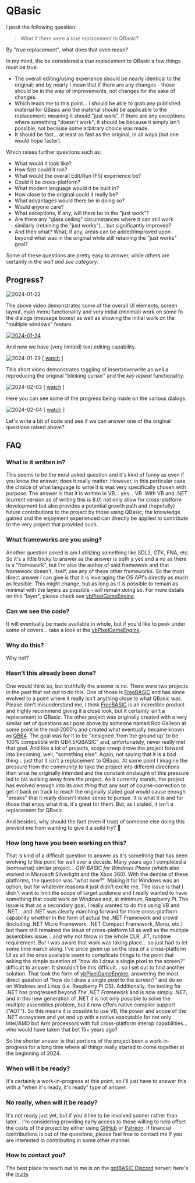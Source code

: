 # QBasic

I posit the following question:

> What if there were a *true* replacement to QBasic?

By "*true* replacement", what does that even mean?

In my mind, the be considered a *true* replacement to QBasic a few things must be true:

- The overall editing/using experience should be nearly identical to the original; and by nearly I mean that if there are any changes - those should be in the way of improvements, not changes for the sake of changes.
- Which leads me to this point... I should be able to grab any published material for QBasic and the material should be applicable to the replacement; meaning it should "just work". If there are any exceptions where something "doesn't work"; it should be because it simply isn't possible, not because some arbitrary choice was made.
- It should be fast... at least as fast as the original, in all ways (but one would hope faster).

Which raises further questions such as:

- What would it look like?
- How fast could it run?
- What would the overall Edit/Run (F5) experience be?
- Could it be cross-platform?
- What modern language would it be built in?
- How close to the original could it really be?
- What advantages would there be in doing so?
- Would anyone care?
- What exceptions, if any, will there be to the "just work"?
- Are there any "glass ceiling" circumstances where it can still work similarly (retaining the "just works")... but significantly improved?
- And then what? What, if any, areas can be added/improved upon beyond what was in the original while still retaining the "just works" goal?

Some of these questions are pretty easy to answer, while others are certainly in the *wait and see category*.

## Progress?

![[2024-01-22](videos/2024-01-22_14-12-57.mp4)](images/2024-01-22_14-12-57.png)

The above video demonstrates some of the overall UI elements; screen layout, main menu functionality and very initial (minimal) work on some fo the dialogs (message boxes) as well as showing the initial work on the "multiple windows" feature.

[![2024-01-24](images/2024-01-24_00-05-20.png)](videos/2024-01-24_00-05-20.mp4)

And now we have (very limited) text editing capability.

![2024-01-29](images/2024-01-29_14-37-49.png)
[ [watch](videos/2024-01-29_14-37-49.mp4) ]

This short video demonstrates toggling of insert/overwrite as well a reproducing the original "blinking cursor" and the *key repeat* functionality.

![2024-02-03](images/2024-02-03_01-07-17.png)
[ [watch](videos/2024-02-03_01-07-17.mp4) ]

Here you can see some of the progress being made on the various dialogs.

![2024-02-04](images/2024-02-04_23-50-19.png)
[ [watch](videos/2024-02-04_23-50-19.mp4) ]

Let's write a bit of code and see if we can answer one of the original questions raised above?

## FAQ

### What is it written in?

This seems to be the most asked question and it's kind of funny as even if you know the answer, does it really matter. However, in this particular case the choice of what language to write it is was very specifically chosen with purpose. The answer is that it is written in VB... yes... VB. With VB and .NET (current version as of writing this is 8.0) not only allow for cross-platform development but also provides a potential growth path and (hopefully) future contributions to the project by those using QBasic; the knowledge gained and the enjoyment experienced can directly be applied to contribute to the very project that provided such.

### What frameworks are you using?

Another question asked is am I utilizing something like SDL2, GTK, FNA, etc. So it's a little tricky to answer as the answer is both a yes and a no as there is a "framework", but I'm also the author of said framework and that framework doesn't, itself, use any of these other frameworks. So the most direct answer I can give is that it is leveraging the OS API's directly as much as feasible. This might change, but as long as it is possible to remain as minimal with the layers as possible - will remain doing so. For more details on this "layer", please check see [vbPixelGameEngine](https://github.com/DualBrain/vbPixelGameEngine).

### Can we see the code?

It will eventually be made available in whole, but if you'd like to peek under some of covers... take a look at the [vbPixelGameEngine](https://github.com/DualBrain/vbPixelGameEngine).

### Why do this?

Why not?

### Hasn't this already been done?

One would think so, but truthfully the answer is no. There were two projects in the past that set out to do this. One of those is [FreeBASIC](https://www.freebasic.net/) and has since evolved to a point where it really isn't anything close to what QBasic was. Please don't misunderstand me, I think [FreeBASIC](https://www.freebasic.net/) is an incredible product and highly recommend giving it a close look, but it certainly isn't a replacement to QBasic. The other project was originally created with a very similar set of questions as I pose above by someone named Rob Galleon at some point in the mid-2000's and created what eventually became known as [QB64](https://qb64.com/). The goal was for it to be "designed 'from the ground up' to be 100% compatible with QB4.5/QBASIC" and, unfortunately, never really met that goal. And like a lot of projects, scope creep drove the project forward into becoming, well, "something else". Again, not saying that it is a bad thing... just that it isn't a replacement to QBasic. At some point I imagine the pressure from the community to take the project into different directions than what he originally intended and the constant onslaught of this pressure led to his walking away from the project. As it currently stands, the project has evolved enough into its *own thing* that any sort of course-correction to get it back on track to reach the originally stated goal would cause enough "breaks" that it really doesn't make sense to pursue. It is what it is and for those that enjoy what it is, it's great for them. But, as I stated, it isn't a replacement for QBasic.

And besides, why should the fact (even if true) of someone else doing this prevent me from wanting to give it a solid try? 🤠

### How long have you been working on this?

That is kind of a difficult question to answer as it's something that has been evolving to this point for well over a decade. Many years ago I completed a (somewhat) similar project... *GW-BASIC for Windows Phone* (which also worked in Microsoft Silverlight and the Xbox 360). With the demise of these platforms, the question was "what now?". Making it for Windows was an option, but for whatever reasons it just didn't excite me. The issue is that I didn't want to limit the scope of target audience and I really wanted to have something that could work on Windows and, at minimum, Raspberry Pi. The issue is that as a secondary goal, I really wanted to do this using VB and .NET... and .NET was clearly marching forward for more cross-platform capability whether in the form of actual the .NET Framework and crowd (including .NET Micro Framework, .NET Compact Framework, Mono, etc.) but there still remained the issue of cross-platform UI as well as the multiple assemblies issue... and why not throw in the whole CLR, JIT, runtime requirement. But I was aware that work was taking place... so just had to let some time march along. I've since given up on the idea of a cross-platform UI as all the ones available seem to complicate things to the point that asking the simple question of "how do I draw a single pixel to the screen?" difficult to answer. It shouldn't be this difficult... so I set out to find another solution. That took the form of [vbPixelGameEngine](https://github.com/DualBrain/vbPixelGameEngine); answering the most direct question of "how do I draw a single pixel to the screen?" and do so on Windows and Linux (i.e. Raspberry Pi OS). Additionally, the tooling for .NET has progressed beyond *The .NET Framework* and is now simply *.NET*; and in this new generation of .NET it is not only possible to solve the multiple assemblies problem, but it now offers native compiler support ("AOT"). So this means it is possible to use VB, the power and scope of the .NET ecosystem and yet end up with a native executable for not only Intel/AMD but Arm processors with full cross-platform interop capabilities... who would have taken that bet 15+ years ago?

So the shorter answer is that portions of the project been a work-in-progress for a long time where all things really started to come together at the beginning of 2024.

### When will it be ready?

It's certainly a work-in-progress at this point, so I'll just have to answer this with a "when it's ready, it's ready" type of answer.

### No really, when will it be ready?

It's not ready just yet, but if you'd like to be involved sooner rather than later... I'm considering providing early access to those willing to help offset the costs of the project by either using [GitHub](https://github.com/DualBrain) or [Patreon](https://www.patreon.com/corysmith). If financial contributions is out of the questions, please feel free to contact me if you are interested in contributing in some other manner.

### How to contact you?

The best place to reach out to me is on the [gotBASIC Discord](https://discord.gg/AYcgDwERUU) server; here's the [invite](https://discord.gg/AYcgDwERUU).
